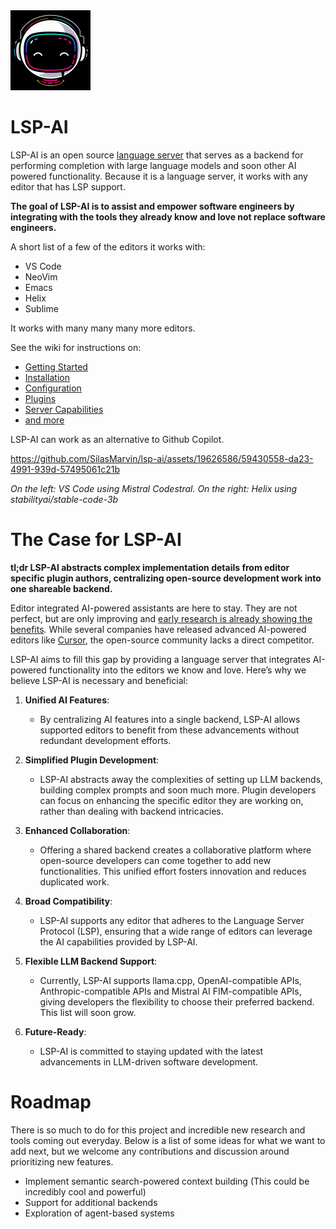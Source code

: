 <picture>
  <source media="(prefers-color-scheme: dark)" srcset="/logos/logo-white-no-background-1024x1024.png">
  <source media="(prefers-color-scheme: light)" srcset="/logos/logo-white-black-background-1024x1024.png">
  <img alt="Logo" src="/logos/logo-white-black-background-1024x1024.png" width="128em">
</picture>

# LSP-AI

LSP-AI is an open source [language server](https://microsoft.github.io/language-server-protocol/) that serves as a backend for performing completion with large language models and soon other AI powered functionality. Because it is a language server, it works with any editor that has LSP support.

**The goal of LSP-AI is to assist and empower software engineers by integrating with the tools they already know and love not replace software engineers.**

A short list of a few of the editors it works with:
- VS Code
- NeoVim
- Emacs
- Helix
- Sublime

It works with many many many more editors.

See the wiki for instructions on:
- [Getting Started](https://github.com/SilasMarvin/lsp-ai/wiki)
- [Installation](https://github.com/SilasMarvin/lsp-ai/wiki/Installation)
- [Configuration](https://github.com/SilasMarvin/lsp-ai/wiki/Configuration)
- [Plugins](https://github.com/SilasMarvin/lsp-ai/wiki/Plugins)
- [Server Capabilities](https://github.com/SilasMarvin/lsp-ai/wiki/Server-Capabilities-and-Functions)
- [and more](https://github.com/SilasMarvin/lsp-ai/wiki)

LSP-AI can work as an alternative to Github Copilot.

https://github.com/SilasMarvin/lsp-ai/assets/19626586/59430558-da23-4991-939d-57495061c21b

*On the left: VS Code using Mistral Codestral. On the right: Helix using stabilityai/stable-code-3b*

# The Case for LSP-AI

**tl;dr LSP-AI abstracts complex implementation details from editor specific plugin authors, centralizing open-source development work into one shareable backend.**

Editor integrated AI-powered assistants are here to stay. They are not perfect, but are only improving and [early research is already showing the benefits](https://arxiv.org/pdf/2206.15331). While several companies have released advanced AI-powered editors like [Cursor](https://cursor.sh/), the open-source community lacks a direct competitor.

LSP-AI aims to fill this gap by providing a language server that integrates AI-powered functionality into the editors we know and love. Here’s why we believe LSP-AI is necessary and beneficial:

1. **Unified AI Features**:
    - By centralizing AI features into a single backend, LSP-AI allows supported editors to benefit from these advancements without redundant development efforts.

2. **Simplified Plugin Development**:
    - LSP-AI abstracts away the complexities of setting up LLM backends, building complex prompts and soon much more. Plugin developers can focus on enhancing the specific editor they are working on, rather than dealing with backend intricacies.

3. **Enhanced Collaboration**:
    - Offering a shared backend creates a collaborative platform where open-source developers can come together to add new functionalities. This unified effort fosters innovation and reduces duplicated work.

4. **Broad Compatibility**:
    - LSP-AI supports any editor that adheres to the Language Server Protocol (LSP), ensuring that a wide range of editors can leverage the AI capabilities provided by LSP-AI.

5. **Flexible LLM Backend Support**:
    - Currently, LSP-AI supports llama.cpp, OpenAI-compatible APIs, Anthropic-compatible APIs and Mistral AI FIM-compatible APIs, giving developers the flexibility to choose their preferred backend. This list will soon grow.

6. **Future-Ready**:
    - LSP-AI is committed to staying updated with the latest advancements in LLM-driven software development.

# Roadmap

There is so much to do for this project and incredible new research and tools coming out everyday. Below is a list of some ideas for what we want to add next, but we welcome any contributions and discussion around prioritizing new features.

- Implement semantic search-powered context building (This could be incredibly cool and powerful)
- Support for additional backends
- Exploration of agent-based systems
